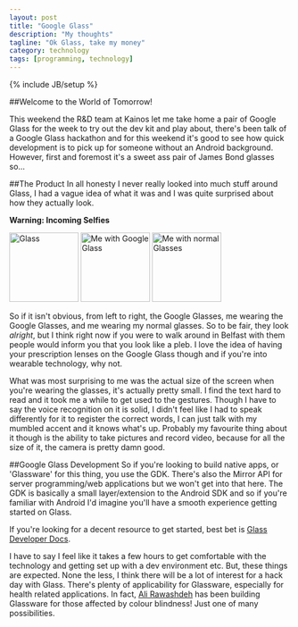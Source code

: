 ```yaml
---
layout: post
title: "Google Glass"
description: "My thoughts"
tagline: "Ok Glass, take my money"
category: technology
tags: [programming, technology]
---
```

{% include JB/setup %}

##Welcome to the World of Tomorrow!

This weekend the R&D team at Kainos let me take home a pair of Google Glass for the week to try out the dev kit and play about, there's been talk of a Google Glass
hackathon and for this weekend it's good to see how quick development is to pick up for someone without an Android background.
However, first and foremost it's a sweet ass pair of James Bond glasses so...

##The Product
In all honesty I never really looked into much stuff around Glass, I had a vague idea of what it was and I was quite surprised about how they actually look.   

**Warning: Incoming Selfies**   

<img src="{{ site.url }}/assets/Glass1.jpg" alt="Glass" height="124" width="124">
<img src="{{ site.url }}/assets/Glass2.jpg" alt="Me with Google Glass" height="124" width="124">
<img src="{{ site.url }}/assets/Glass3.jpg" alt="Me with normal Glasses" height="124" width="124">   

So if it isn't obvious, from left to right, the Google Glasses, me wearing the Google Glasses, and me wearing my normal glasses. So to be fair,
they look *alright*, but I think right now if you were to walk around in Belfast with them people would inform you that you look like a pleb. I love the idea
of having your prescription lenses on the Google Glass though and if you're into wearable technology, why not.

What was most surprising to me was the actual size of the screen when you're wearing the glasses, it's actually pretty small. I find the text hard to read and
it took me a while to get used to the gestures. Though I have to say the voice recognition on it is solid, I didn't feel like I had to speak differently for it
to register the correct words, I can just talk with my mumbled accent and it knows what's up. Probably my favourite thing about it though is the ability
to take pictures and record video, because for all the size of it, the camera is pretty damn good. 

##Google Glass Development
So if you're looking to build native apps, or 'Glassware' for this thing, you use the GDK. There's also the Mirror API for server programming/web applications but
we won't get into that here. The GDK is basically a small layer/extension to the Android SDK and so if you're familiar with Android I'd imagine you'll have a
smooth experience getting started on Glass.   

If you're looking for a decent resource to get started, best bet is [Glass Developer Docs](https://developers.google.com/glass/).   

I have to say I feel like it takes a few hours to get comfortable with the technology and getting set up with a dev environment etc.
But, these things are expected. None the less, I think there will be a lot of interest
for a hack day with Glass. There's plenty of applicability for Glassware, especially for health related applications. In fact,
[Ali Rawashdeh](https://twitter.com/al1ra/status/485753878030585856) has been building Glassware for those affected by colour blindness! Just one
of many possibilities.
